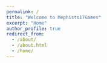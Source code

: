 ```yaml
---
permalink: /
title: "Welcome to Mephisto17Games"
excerpt: "Home"
author_profile: true
redirect_from: 
  - /about/
  - /about.html
  - /home/
---
```


